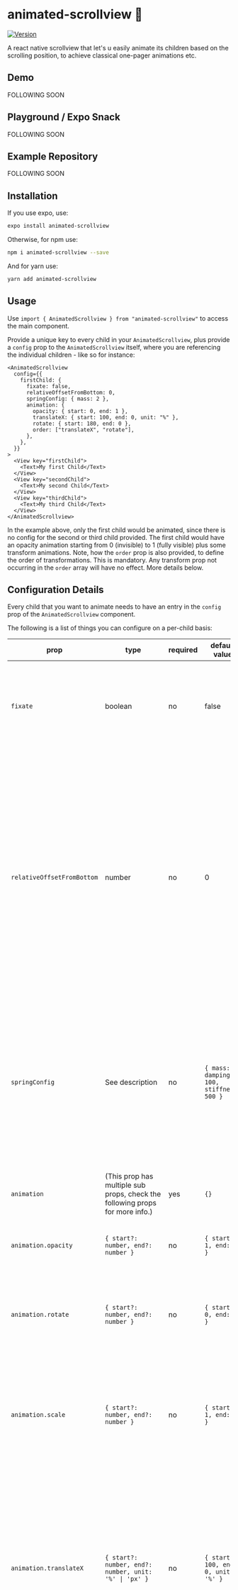# animated-scrollview 🛝

[![Version](https://img.shields.io/npm/v/animated-scrollview)](https://www.npmjs.com/package/animated-scrollview)

A react native scrollview that let's u easily animate its children based on the scrolling position, to achieve classical one-pager animations etc.

## Demo

FOLLOWING SOON

## Playground / Expo Snack

FOLLOWING SOON

## Example Repository

FOLLOWING SOON

## Installation

If you use expo, use:

```bash
expo install animated-scrollview
```

Otherwise, for npm use:

```bash
npm i animated-scrollview --save
```

And for yarn use:

```bash
yarn add animated-scrollview
```

## Usage

Use `import { AnimatedScrollview } from "animated-scrollview"` to access the main component.

Provide a unique key to every child in your `AnimatedScrollview`, plus provide a `config` prop to the `AnimatedScrollview` itself, where you are referencing the individual children - like so for instance:

```tsx
<AnimatedScrollview
  config={{
    firstChild: {
      fixate: false,
      relativeOffsetFromBottom: 0,
      springConfig: { mass: 2 },
      animation: {
        opacity: { start: 0, end: 1 },
        translateX: { start: 100, end: 0, unit: "%" },
        rotate: { start: 180, end: 0 },
        order: ["translateX", "rotate"],
      },
    },
  }}
>
  <View key="firstChild">
    <Text>My first Child</Text>
  </View>
  <View key="secondChild">
    <Text>My second Child</Text>
  </View>
  <View key="thirdChild">
    <Text>My third Child</Text>
  </View>
</AnimatedScrollview>
```

In the example above, only the first child would be animated, since there is no config for the second or third child provided.
The first child would have an opacity animation starting from 0 (invisible) to 1 (fully visible) plus some transform animations. Note, how the `order` prop is also provided, to define the order of transformations. This is mandatory. Any transform prop not occurring in the `order` array will have no effect. More details below.

## Configuration Details

Every child that you want to animate needs to have an entry in the `config` prop of the `AnimatedScrollview` component.

The following is a list of things you can configure on a per-child basis:

| prop                       | type                                                                         | required | default value                               | description                                                                                                                                                                                                                                                                                                                                                                                        |     |
| -------------------------- | ---------------------------------------------------------------------------- | -------- | ------------------------------------------- |----------------------------------------------------------------------------------------------------------------------------------------------------------------------------------------------------------------------------------------------------------------------------------------------------------------------------------------------------------------------------------------------------| --- |
| `fixate`                   | boolean                                                                      | no       | false                                       | Setting this to `true` would not allow the child the animate "back out" anymore - like in this demo for instance (LINK FOLLOWING SOON)                                                                                                                                                                                                                                                                           |     |
| `relativeOffsetFromBottom` | number                                                                       | no       | 0                                           | This is a percentage value (0 to 100) for offsetting where the animation of this child should start to trigger. By default this is set to `0`, meaning, as soon as the child appears on the bottom of the Scrollview's visible area, it will start animating in. Setting this to `50` would mean that the animation would start when the child reaches the vertical center of the Scrollview, etc. |     |
| `springConfig`             | See description                                                              | no       | `{ mass: 1, damping: 100, stiffness: 500 }` | This is the configuration for the spring animation for this child. Available settings can be found [in the react-native-reanimated documentation](https://docs.swmansion.com/react-native-reanimated/docs/animations/withSpring), which is the underlying animation library that the `animated-scrollview` library uses.                                                                           |     |
| `animation`                | (This prop has multiple sub props, check the following props for more info.) | yes      | `{}`                                        | (Check the description of the following props, which are sub props of the `animation` prop.)                                                                                                                                                                                                                                                                                                       |     |
| `animation.opacity`        | `{ start?: number, end?: number }`                                           | no       | `{ start: 1, end: 1 }`                      | Decides the start and end values for the child's opacity.                                                                                                                                                                                                                                                                                                                                          |     |
| `animation.rotate`         | `{ start?: number, end?: number }`                                           | no       | `{ start: 0, end: 0 }`                      | Decides the start and end values for the child's rotation. The unit is in degrees, entering `180` for instance would correspond to 180 degrees of rotation.                                                                                                                                                                                                                                        |     |
| `animation.scale`          | `{ start?: number, end?: number }`                                           | no       | `{ start: 1, end: 1 }`                      | Decides the start and end values for the child's rotation. A value of `1` means no scaling, as known from classical CSS transform scaling.                                                                                                                                                                                                                                                         |     |
| `animation.translateX`     | `{ start?: number, end?: number, unit: '%' \| 'px' }`                        | no       | `{ start: 100, end: 0, unit: '%' }`         | Decides the start and end values for the child's translate on the x-axis. The `unit` prop can be set to `"%"` or `"px"`. The former would mean, that the provided numeric values correspond to the child's width relatively - meaning, `100` would be 100% of the child's width. The latter turns the numeric values into simple pixel values.                                                     |     |
| `animation.translateY`     | `{ start?: number, end?: number, unit: '%' \| 'px' }`                        | no       | `{ start: 100, end: 0, unit: '%' }`         | Decides the start and end values for the child's translate on the y-axis. The `unit` prop can be set to `"%"` or `"px"`. The former would mean, that the provided numeric values correspond to the child's height relatively - meaning, `100` would be 100% of the child's height. The latter turns the numeric values into simple pixel values.                                                   |     |
| `order`                    | Transformation[]                                                             | no       | `[]`                                        | Decides the order of transformations. If you want the rotation to occur before a scaling you could provide `["rotate", "scale"]` for example. Please note, that every transformation (`rotate`, `scale`, `translateX`, `translateY`) that you wish to become visible, must occur in this `order` array - otherwise the corresponding animation is skipped.                                         |     |

## Stacking children / animations (using 'grandchildren')

Often you want to have different animations for different children, sitting on the same "level" along the y-axis. Like in this example (LINK FOLLOWING SOON), where there are 2 different animations happening "in the same row" (the picture is rotated in, etc., while the text is appearing via opacity).

To achieve this you would want to use grandchildren. The `animated-scrollview` library can animate both, children and the children of children, for accomplishing this.

Example:

```tsx
<AnimatedScrollview
  config={{
    firstGrandchild: {
      fixate: false,
      relativeOffsetFromBottom: 0,
      springConfig: { mass: 2 },
      animation: {
        translateX: { start: 100, end: 0, unit: "%" },
        rotate: { start: 180, end: 0 },
        order: ["translateX", "rotate"],
      },
    },
    secondGrandchild: {
      fixate: false,
      relativeOffsetFromBottom: 0,
      springConfig: { mass: 2 },
      animation: {
        opacity: { start: 0, end: 1 },
      },
    },
  }}
>
  <View key="firstChild">
    <Text>My first Child</Text>
  </View>
  <View key="secondChild">
    <Text>My second Child</Text>
  </View>
  <View key="thirdChild">
    <View key="firstGrandchild">
      <Text>My first grandchild</Text>
    </View>
    <View key="secondGrandchild">
      <Text>My second grandchild</Text>
    </View>
  </View>
</AnimatedScrollview>
```

Note that this works only for 2 levels, meaning children and grandchildren.

## Open Tasks

- add missing elements in README
- improve TypeScript usage, there are still 2 remaining `@ts-ignore` annotations

## Improvements / Ideas

- support more CSS transform properties, currently only `translateX`, `translateY`, `scale` and `rotate` are supported
- Allow generic / global `config`, so that not every child has to define its own config, as now is the case. Rather it should be possible to override configs for individual children, if desired.
- Same goes for the sub prop `springConfig`. It should be possible to set it globally but also override it for individual cases, to get more flexibility.
